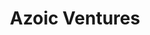 ---
layout: firm_page
title: "Azoic Ventures"
id: "azoicventures.com"
permalink: "/azoicventuresazoicventures.com/"
website: "https://www.azoicventures.com"
offices: "Fort Lauderdale (United States)"
investment_stages: "Seed"
portfolio_companies: "DailyPay, Stellar Cyber, Jackpocket, Voicify, Xendoo"
portfolio_link: "https://www.azoicventures.com/current-investments"
investment_markets: "Digital Media, Marketing Technology, Digital Applications, Healthcare"
founded_year: "2011"
description: "Azoic Ventures is an early-stage investment company based in Fort Lauderdale that provides funding and operational support to startups and early-stage companies. They also offer M&A advisory services to private equity firms. Their focus is primarily on digital media, marketing technology, digital applications, and healthcare."
linkedin: "https://www.linkedin.com/company/azoic-ventures-inc-"
twitter: ""
instagram: ""
team_page: ""
investor_type: "Venture Capital"
crunchbase: "https://www.crunchbase.com/organization/azoic-ventures"
pitchbook: ""

# SEO Optimization
meta_title: "Azoic Ventures - VC Firm - projectstartups.com"
meta_description: "Azoic Ventures, Azoic Ventures is an early-stage investment company based in Fort Lauderdale that provides funding and operational support to startups and early-stage..."
meta_keywords: "Azoic Ventures, Digital Media, Marketing Technology, Digital Applications, Healthcare, VC firm, venture capital, startup investor, projectstartups.com"
canonical_url: "https://vc.projectstartups.com/azoicventuresazoicventures.com/"
---
